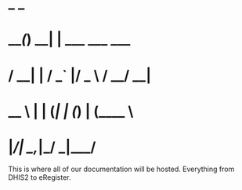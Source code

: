 #      _       _                
#  ___(_)   __| | ___   ___ ___
# / __| |  / _` |/ _ \ / __/ __|
# \__ \ | | (_| | (_) | (__\__ \
# |___/_|  \__,_|\___/ \___|___/
                              
This is where all of our documentation will be hosted. Everything from DHIS2 to eRegister.